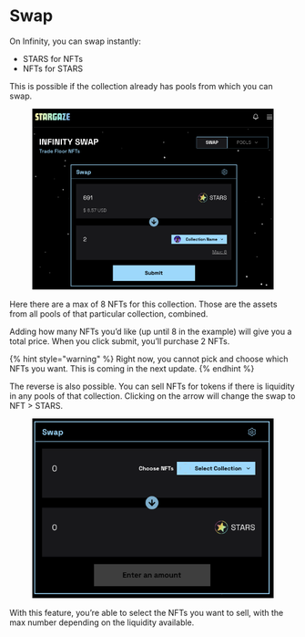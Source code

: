 # Swap

On Infinity, you can swap instantly:

* STARS for NFTs
* NFTs for STARS

This is possible if the collection already has pools from which you can swap.

<figure><img src="../../.gitbook/assets/image (2).png" alt=""><figcaption></figcaption></figure>

Here there are a max of 8 NFTs for this collection. Those are the assets from all pools of that particular collection, combined.

Adding how many NFTs you’d like (up until 8 in the example) will give you a total price. When you click submit, you’ll purchase 2 NFTs.&#x20;

{% hint style="warning" %}
Right now, you cannot pick and choose which NFTs you want. This is coming in the next update.
{% endhint %}

The reverse is also possible. You can sell NFTs for tokens if there is liquidity in any pools of that collection. Clicking on the arrow will change the swap to NFT > STARS.

<figure><img src="../../.gitbook/assets/image (11).png" alt=""><figcaption></figcaption></figure>

With this feature, you’re able to select the NFTs you want to sell, with the max number depending on the liquidity available.
